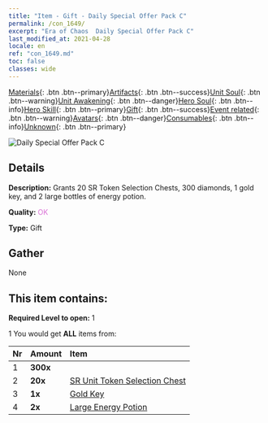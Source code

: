```yaml
---
title: "Item - Gift - Daily Special Offer Pack C"
permalink: /con_1649/
excerpt: "Era of Chaos  Daily Special Offer Pack C"
last_modified_at: 2021-04-28
locale: en
ref: "con_1649.md"
toc: false
classes: wide
---
```

 [Materials](/Items/){: .btn .btn--primary}[Artifacts](/Items/Artifacts/){: .btn .btn--success}[Unit Soul](/Items/UnitSoul/){: .btn .btn--warning}[Unit Awakening](/Items/UnitAwakening/){: .btn .btn--danger}[Hero Soul](/Items/HeroSoul/){: .btn .btn--info}[Hero Skill](/Items/HeroSkill/){: .btn .btn--primary}[Gift](/Items/Gift/){: .btn .btn--success}[Event related](/Items/Events/){: .btn .btn--warning}[Avatars](/Items/Avatars/){: .btn .btn--danger}[Consumables](/Items/Consumables/){: .btn .btn--info}[Unknown](/Items/Unknown/){: .btn .btn--primary}

 ![Daily Special Offer Pack C](/images/t/i_907221.png)

## Details
 **Description:** Grants 20 SR Token Selection Chests, 300 diamonds, 1 gold key, and 2 large bottles of energy potion.

 **Quality:** <span style="color: #DA70D6">OK</span>

 **Type:** Gift

## Gather

  None

## This item contains:

 **Required Level to open:** 1

 1 You would get **ALL** items  from:

  | Nr | Amount |     Item    |
  |:---|:-------|:------------|
  | 1 |  **300x** | <i class="fas fa-gem"/> |  | 
  | 2 |  **20x** | [SR Unit Token Selection Chest](/Items/con_1618/) |  | 
  | 3 |  **1x** | [Gold Key](/Items/con_783/) |  | 
  | 4 |  **2x** | [Large Energy Potion](/Items/con_706/) |  | 
